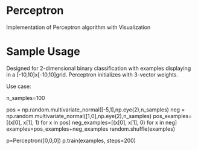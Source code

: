 # Perceptron
Implementation of Perceptron algorithm with Visualization

# Sample Usage 

Designed for 2-dimensional binary classification with examples displaying in a [-10,10]x[-10,10]grid.  Perceptron initializes with 3-vector weights.


Use case: 

n_samples=100

pos = np.random.multivariate_normal([-5,1],np.eye(2),n_samples)
neg = np.random.multivariate_normal([1,0],np.eye(2),n_samples)
pos_examples=[(x[0], x[1], 1) for x in pos]
neg_examples=[(x[0], x[1], 0) for x in neg]
examples=pos_examples+neg_examples
random.shuffle(examples)

p=Perceptron([0,0,0])
p.train(examples, steps=200)
